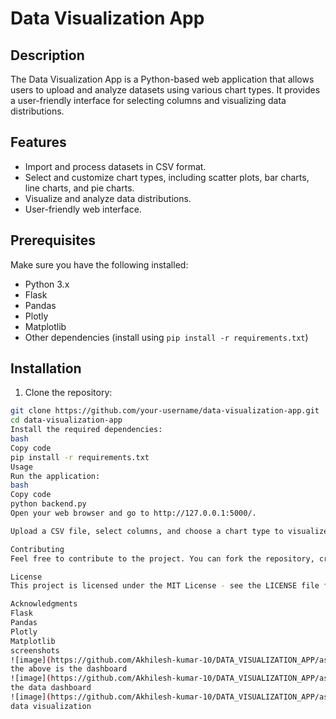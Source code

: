 # Data Visualization App

## Description

The Data Visualization App is a Python-based web application that allows users to upload and analyze datasets using various chart types. It provides a user-friendly interface for selecting columns and visualizing data distributions.

## Features

- Import and process datasets in CSV format.
- Select and customize chart types, including scatter plots, bar charts, line charts, and pie charts.
- Visualize and analyze data distributions.
- User-friendly web interface.

## Prerequisites

Make sure you have the following installed:

- Python 3.x
- Flask
- Pandas
- Plotly
- Matplotlib
- Other dependencies (install using `pip install -r requirements.txt`)

## Installation

1. Clone the repository:

```bash
git clone https://github.com/your-username/data-visualization-app.git
cd data-visualization-app
Install the required dependencies:
bash
Copy code
pip install -r requirements.txt
Usage
Run the application:
bash
Copy code
python backend.py
Open your web browser and go to http://127.0.0.1:5000/.

Upload a CSV file, select columns, and choose a chart type to visualize the data.

Contributing
Feel free to contribute to the project. You can fork the repository, create a new branch, make changes, and submit a pull request.

License
This project is licensed under the MIT License - see the LICENSE file for details.

Acknowledgments
Flask
Pandas
Plotly
Matplotlib
screenshots
![image](https://github.com/Akhilesh-kumar-10/DATA_VISUALIZATION_APP/assets/86221348/ee77cb1b-8754-478d-8f70-873a53770d62)
the above is the dashboard
![image](https://github.com/Akhilesh-kumar-10/DATA_VISUALIZATION_APP/assets/86221348/7dea2a6f-a0fd-4acc-b207-37c2d7566bfe)
the data dashboard
![image](https://github.com/Akhilesh-kumar-10/DATA_VISUALIZATION_APP/assets/86221348/bdd64edc-8bb9-49c9-91a8-37e9fe5b91b0)
data visualization




